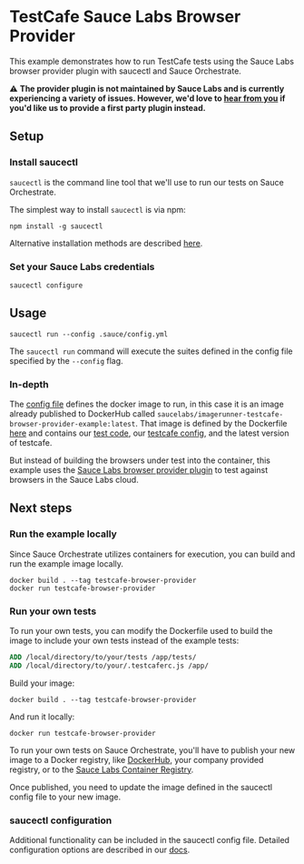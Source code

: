 # TestCafe Sauce Labs Browser Provider

This example demonstrates how to run TestCafe tests using the Sauce Labs browser provider plugin with saucectl and Sauce Orchestrate.

⚠️ **The provider plugin is not maintained by Sauce Labs and is currently
experiencing a variety of issues. However, we'd love to [hear from you](devx@saucelabs.com)
if you'd like us to provide a first party plugin instead.**

## Setup

### Install saucectl

`saucectl` is the command line tool that we'll use to run our tests on Sauce Orchestrate.

The simplest way to install `saucectl` is via npm:

```shell
npm install -g saucectl
```
Alternative installation methods are described [here](https://docs.saucelabs.com/dev/cli/saucectl/#installing-saucectl).

### Set your Sauce Labs credentials

```shell
saucectl configure
```

## Usage

```shell
saucectl run --config .sauce/config.yml
```

The `saucectl run` command will execute the suites defined in the config file specified by the `--config` flag.

### In-depth

The [config file](./.sauce/config.yml) defines the docker image to run, in this case it is an image already published to DockerHub called `saucelabs/imagerunner-testcafe-browser-provider-example:latest`. That image is defined by the Dockerfile [here](./Dockerfile) and contains our [test code](./tests), our [testcafe config](./.testcaferc.js), and the latest version of testcafe.

But instead of building the browsers under test into the container, this example uses the [Sauce Labs browser provider plugin](https://github.com/DevExpress/testcafe-browser-provider-saucelabs) to test against browsers in the Sauce Labs cloud.

## Next steps

### Run the example locally

Since Sauce Orchestrate utilizes containers for execution, you can build and run the example image locally.

```shell
docker build . --tag testcafe-browser-provider
docker run testcafe-browser-provider
```

### Run your own tests

To run your own tests, you can modify the Dockerfile used to build the image to include your own tests instead of the example tests:

```Dockerfile
ADD /local/directory/to/your/tests /app/tests/
ADD /local/directory/to/your/.testcaferc.js /app/
```

Build your image:

```shell
docker build . --tag testcafe-browser-provider
```

And run it locally:

```shell
docker run testcafe-browser-provider
```

To run your own tests on Sauce Orchestrate, you'll have to publish your new image to a Docker registry, like [DockerHub](https://hub.docker.com), your company provided registry, or to the [Sauce Labs Container Registry](https://docs.saucelabs.com/orchestrate/saucelabs-private-registry/).

Once published, you need to update the image defined in the saucectl config file to your new image.

### saucectl configuration

Additional functionality can be included in the saucectl config file. Detailed configuration options are described in our [docs](https://docs.saucelabs.com/orchestrate/saucectl-configuration/).
